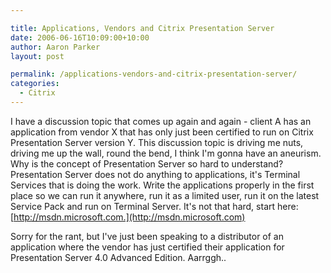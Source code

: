 ```yaml
---

title: Applications, Vendors and Citrix Presentation Server
date: 2006-06-16T10:09:00+10:00
author: Aaron Parker
layout: post

permalink: /applications-vendors-and-citrix-presentation-server/
categories:
  - Citrix
---
```

I have a discussion topic that comes up again and again - client A has an application from vendor X that has only just been certified to run on Citrix Presentation Server version Y. This discussion topic is driving me nuts, driving me up the wall, round the bend, I think I'm gonna have an aneurism. Why is the concept of Presentation Server so hard to understand? Presentation Server does not do anything to applications, it's Terminal Services that is doing the work. Write the applications properly in the first place so we can run it anywhere, run it as a limited user, run it on the latest Service Pack and run on Terminal Server. It's not that hard, start here: [http://msdn.microsoft.com.](http://msdn.microsoft.com)

Sorry for the rant, but I've just been speaking to a distributor of an application where the vendor has just certified their application for Presentation Server 4.0 Advanced Edition. Aarrggh..